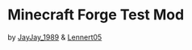 # Minecraft Forge Test Mod

by [JayJay_1989](https://github.com/JayJay1989) & [Lennert05](https://github.com/lennert05)